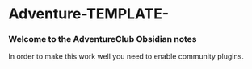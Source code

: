 # Adventure-TEMPLATE-


### Welcome to the AdventureClub Obsidian notes


In order to make this work well you need to enable community plugins.
